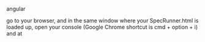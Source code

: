 angular


go to your browser, and in the same window where your SpecRunner.html is loaded up, open your console (Google Chrome shortcut is cmd + option + i) and at




